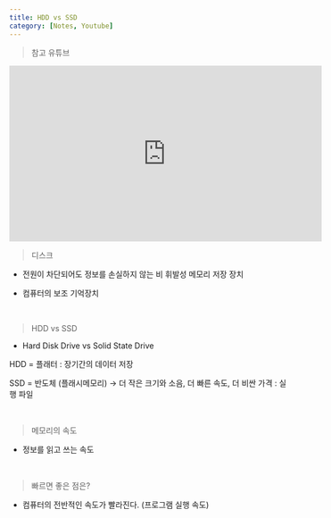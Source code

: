 ```yaml
---
title: HDD vs SSD
category: [Notes, Youtube]
---
```


> 참고 유튜브

<iframe width="560" height="315" src="https://www.youtube.com/embed/K3RRibadBms" title="YouTube video player" frameborder="0" allow="accelerometer; autoplay; clipboard-write; encrypted-media; gyroscope; picture-in-picture" allowfullscreen></iframe>

<br>

> 디스크

- 전원이 차단되어도 정보를 손실하지 않는 비 휘발성 메모리 저장 장치

- 컴퓨터의 보조 기억장치

<br>

> HDD vs SSD

- Hard Disk Drive vs Solid State Drive

HDD = 플래터 : 장기간의 데이터 저장

SSD = 반도체 (플래시메모리) → 더 작은 크기와 소음, 더 빠른 속도, 더 비싼 가격 : 실행 파일

<br>

> 메모리의 속도

- 정보를 읽고 쓰는 속도

<br>

> 빠르면 좋은 점은?

- 컴퓨터의 전반적인 속도가 빨라진다. (프로그램 실행 속도)